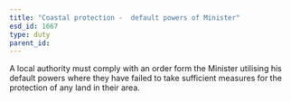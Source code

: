 ```yaml
---
title: "Coastal protection -  default powers of Minister"
esd_id: 1667
type: duty
parent_id:  
---
```


A local authority must comply with an order form the Minister utilising his default powers where they have failed to take sufficient measures for the protection of any land in their area. 

